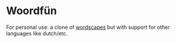 # Woordfün

For personal use: a clone of [wordscapes](https://www.google.com/search?tbm=isch&q=wordscapes&tbs=imgo:1) but with support for other languages like dutch/etc.

